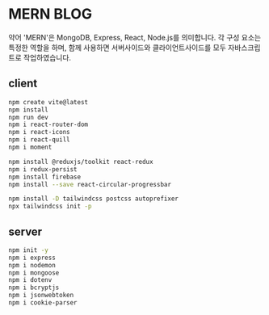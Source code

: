 # MERN BLOG

약어 'MERN'은 MongoDB, Express, React, Node.js를 의미합니다. 각 구성 요소는 특정한 역할을 하며, 함께 사용하면 서버사이드와 클라이언트사이드를 모두 자바스크립트로 작업하였습니다.

## client

````bash
npm create vite@latest
npm install
npm run dev
npm i react-router-dom
npm i react-icons
npm i react-quill
npm i moment

npm install @reduxjs/toolkit react-redux
npm i redux-persist
npm install firebase
npm install --save react-circular-progressbar

npm install -D tailwindcss postcss autoprefixer
npx tailwindcss init -p
````

## server

````bash
npm init -y
npm i express
npm i nodemon
npm i mongoose
npm i dotenv
npm i bcryptjs
npm i jsonwebtoken
npm i cookie-parser
````